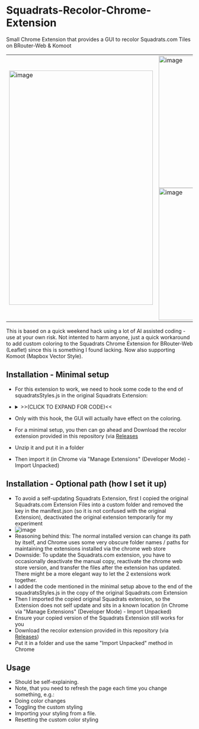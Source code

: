 # Squadrats-Recolor-Chrome-Extension
Small Chrome Extension that provides a GUI to recolor Squadrats.com Tiles on BRouter-Web & Komoot

<table>
  <tr>
    <td width="45%">
      <img width="388" height="633" alt="image" src="https://github.com/user-attachments/assets/9c3011a8-5119-4818-bd01-c9d4542b0325" />
    </td>
    <td width="55%">
      <img width="446" height="357" alt="image" src="https://github.com/user-attachments/assets/95ef8588-9545-4f57-abe3-d4317b965e53" />
      <br/>
      <img width="446" height="357" alt="image" src="https://github.com/user-attachments/assets/6f63bbd4-c253-4fcf-965b-98a84605a02e" />
    </td>
  </tr>
</table>

This is based on a quick weekend hack using a lot of AI assisted coding - use at your own risk.
Not intented to harm anyone, just a quick workaround to add custom coloring to the Squadrats Chrome Extension for BRouter-Web (Leaflet) since this is something I found lacking. 
Now also supporting Komoot (Mapbox Vector Style).

## Installation - Minimal setup

- For this extension to work, we need to hook some code to the end of squadratsStyles.js in the original Squadrats Extension:
- <details><summary>>>(CLICK TO EXPAND FOR CODE)<<</summary>
  <pre>  
  function mergeDeep(target, source) {
      for (const key in source) {
        if (source[key] instanceof Object && key in target) {
          mergeDeep(target[key], source[key]);
        } else {
          target[key] = source[key];
        }
      }
    }
    
    try {
      const enable = localStorage.getItem("enableSquadratsOverrides") === "true";
      if (enable) {
        const overrides = JSON.parse(localStorage.getItem("customSquadratsStyles") || "{}");
        const enabledTypes = JSON.parse(localStorage.getItem("enabledSquadratsTypes") || "[]");    
        enabledTypes.forEach(type => {
            if (overrides[type] && squadratsStyles[type]) {
                const fixed = {};
                for (const layer in overrides[type]) {
                fixed[layer] = {};
                for (const prop in overrides[type][layer]) {
                    let val = overrides[type][layer][prop];    
                    if (prop === "fill-opacity" || prop === "line-opacity") {
                    if (type.startsWith("mapbox-")) {
                        // ✅ Handle specific opacity properties for Mapbox
                        const originalValue = squadratsStyles[type][layer]?.[prop];
                        const opacityValue = parseFloat(val);                        
                        if (typeof originalValue === 'string' && originalValue.includes('interpolate')) {
                            // String format: "['interpolate',['linear'],['zoom'],11,1,14,0.2]"
                            fixed[layer][prop] = `['interpolate',['linear'],['zoom'],0,${opacityValue},22,${opacityValue}]`;
                        } else {
                            // Simple string format: "0.2"
                            fixed[layer][prop] = opacityValue.toString();
                        }
                    } else {
                        // ✅ Apply opacity overrides for Leaflet
                        fixed[layer][prop] = parseFloat(val);
                    }
                    } else if (prop === "fill-color" || prop === "line-color") {
                    // ✅ Always apply custom color
                    val = String(val);
                    fixed[layer][prop] = val;
                    } else if (prop === "line-width") {
                    // ✅ Handle line width
                    fixed[layer][prop] = parseFloat(val);
                    } else if (prop === "opacity") {
                    // ✅ Handle generic opacity (for Leaflet compatibility)
                    if (!type.startsWith("mapbox-")) {
                        fixed[layer][prop] = parseFloat(val);
                    }
                    }
                }
                }
                mergeDeep(squadratsStyles[type], fixed);
                console.log("🎨 Applied overrides for", type);
            }
            });    
      } else {
        console.log("🎨 Squadrats overrides disabled via toggle");
      }
    } catch (e) {
      console.warn("⚠️ Failed to apply style overrides:", e);
    }
    
    window.squadratsStyles = squadratsStyles;
  </pre>
  </details>

- Only with this hook, the GUI will actually have effect on the coloring.
- For a minimal setup, you then can go ahead and Download the recolor extension provided in this repository (via [Releases](https://github.com/momentmal/Squadrats-Recolor-Chrome-Extension/releases)
- Unzip it and put it in a folder
- Then import it (in Chrome via "Manage Extensions" (Developer Mode) - Import Unpacked)

## Installation - Optional path (how I set it up)

- To avoid a self-updating Squadrats Extension, first I copied the original Squadrats.com Extension Files into a custom folder and removed the key in the manifest.json (so it is not confused with the original Extension), deactivated the original extension temporarily for my experiment
- ![image](https://github.com/user-attachments/assets/4462b532-613a-423b-af3e-df74564a2b59)
- Reasoning behind this: The normal installed version can change its path by itself, and Chrome uses some very obscure folder names / paths for maintaining the extensions installed via the chrome web store
- Downside: To update the Squadrats.com extension, you have to occasionally deactivate the manual copy, reactivate the chrome web store version, and transfer the files after the extension has updated. There might be a more elegant way to let the 2 extensions work together.
- I added the code mentioned in the minimal setup above to the end of the squadratsStyles.js in the copy of the original Squadrats.com Extension
- Then I imported the copied original Squadrats extension, so the Extension does not self update and sits in a known location (in Chrome via "Manage Extensions" (Developer Mode) - Import Unpacked)
- Ensure your copied version of the Squadrats Extension still works for you
- Download the recolor extension provided in this repository (via [Releases](https://github.com/momentmal/Squadrats-Recolor-Chrome-Extension/releases))
- Put it in a folder and use the same "Import Unpacked" method in Chrome

## Usage

- Should be self-explaining.
- Note, that you need to refresh the page each time you change something, e.g.:
- Doing color changes
- Toggling the custom styling
- Importing your styling from a file.
- Resetting the custom color styling

